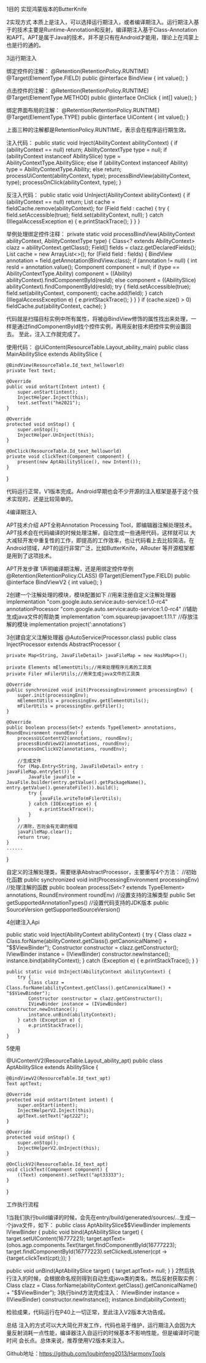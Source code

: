 1目的
实现鸿蒙版本的ButterKnife

2实现方式
本质上是注入，可以选择运行期注入，或者编译期注入。运行期注入基于的技术主要是Runtime-Annotation和反射，编译期注入基于Class-Annotation
和APT。APT是属于Java的技术，并不是只有在Android才能用，理论上在鸿蒙上也是行的通的。

3运行期注入

绑定控件的注解：
@Retention(RetentionPolicy.RUNTIME)
@Target(ElementType.FIELD)
public @interface BindView {
    int value();
}

点击控件的注解：
@Retention(RetentionPolicy.RUNTIME)
@Target(ElementType.METHOD)
public @interface OnClick {
    int[] value();
}

绑定界面布局的注解：
@Retention(RetentionPolicy.RUNTIME)
@Target(ElementType.TYPE)
public @interface UiContent {
    int value();
}

上面三种的注解都是RetentionPolicy.RUNTIME，表示会在程序运行期生效。

注入代码：
public static void Inject(AbilityContext abilityContext) {
        if (abilityContext == null)
            return;
        AbilityContextType type = null;
        if (abilityContext instanceof AbilitySlice)
            type = AbilityContextType.AbilitySlice;
        else if (abilityContext instanceof Ability)
            type = AbilityContextType.Ability;
        else
            return;
        processUiContent(abilityContext, type);
        processBindView(abilityContext, type);
        processOnClick(abilityContext, type);
}

反注入代码：
public static void UnInject(AbilityContext abilityContext) {
        if (abilityContext == null)
            return;
        List<Field> cache = fieldCache.remove(abilityContext);
        for (Field field : cache) {
            try {
                field.setAccessible(true);
                field.set(abilityContext, null);
            } catch (IllegalAccessException e) {
                e.printStackTrace();
            }
        }
}

举例处理绑定控件注释：
private static void processBindView(AbilityContext abilityContext, AbilityContextType type) {
        Class<? extends AbilityContext> clazz = abilityContext.getClass();
        Field[] fields = clazz.getDeclaredFields();
        List<Field> cache = new ArrayList<>();
        for (Field field : fields) {
            BindView annotation = field.getAnnotation(BindView.class);
            if (annotation != null) {
                int resId = annotation.value();
                Component component = null;
                if (type == AbilityContextType.Ability)
                    component = ((Ability) abilityContext).findComponentById(resId);
                else
                    component = ((AbilitySlice) abilityContext).findComponentById(resId);
                try {
                    field.setAccessible(true);
                    field.set(abilityContext, component);
                    cache.add(field);
                } catch (IllegalAccessException e) {
                    e.printStackTrace();
                }
            }
        }
        if (cache.size() > 0)
            fieldCache.put(abilityContext, cache);
}

代码就是扫描目标实例中所有属性，将被@BindView修饰的属性找出来处理，一样是通过findComponentById找个控件实例，再用反射技术把控件实例设置回去。
至此，注入工作就完成了。

使用代码：
@UiContent(ResourceTable.Layout_ability_main)
public class MainAbilitySlice extends AbilitySlice {

    @BindView(ResourceTable.Id_text_helloworld)
    private Text text;

    @Override
    public void onStart(Intent intent) {
        super.onStart(intent);
        InjectHelper.Inject(this);
        text.setText("hm2021");
    }

    @Override
    protected void onStop() {
        super.onStop();
        InjectHelper.UnInject(this);
    }

    @OnClick(ResourceTable.Id_text_helloworld)
    private void clickText(Component component) {
        present(new AptAbilitySlice(), new Intent());
    }
}

代码运行正常，V1版本完成。Android早期也会不少开源的注入框架是基于这个技术实现的，还是比较简单的。

4编译期注入

APT技术介绍
APT全称Annotation Processing Tool，即编辑器注解处理技术。APT技术会在代码编译的时候处理注解，自动生成一些通用代码，这样就可以
大大减轻开发中重复性的工作，即提高的工作效率，也让代码看上去比较简洁。在Android领域，APT的运行非常广泛，比如ButterKnife，ARouter
等开源框架都是用到了这项技术。

APT开发步骤
1声明编译期注解，还是用绑定控件举例
@Retention(RetentionPolicy.CLASS)
@Target(ElementType.FIELD)
public @interface BindViewV2 {
    int value();
}

2创建一个注解处理的模块，模块配置如下
//用来注册自定义注解处理器
implementation "com.google.auto.service:auto-service:1.0-rc4"
annotationProcessor "com.google.auto.service:auto-service:1.0-rc4"
//辅助生成java文件的帮助类
implementation 'com.squareup:javapoet:1.11.1'
//存放注解的模块
implementation project(':annotations')

3创建自定义注解处理器
@AutoService(Processor.class)
public class InjectProcessor extends AbstractProcessor {

    private Map<String, JavaFileDetail> javaFileMap = new HashMap<>();

    private Elements mElementUtils;//用来处理程序元素的工具类
    private Filer mFilerUtils;//用来生成java文件的工具类

    @Override
    public synchronized void init(ProcessingEnvironment processingEnv) {
        super.init(processingEnv);
        mElementUtils = processingEnv.getElementUtils();
        mFilerUtils = processingEnv.getFiler();
    }

    @Override
    public boolean process(Set<? extends TypeElement> annotations, RoundEnvironment roundEnv) {
        processUiContentV2(annotations, roundEnv);
        processBindViewV2(annotations, roundEnv);
        processOnClickV2(annotations, roundEnv);

        //生成文件
        for (Map.Entry<String, JavaFileDetail> entry : javaFileMap.entrySet()) {
            JavaFile javaFile = JavaFile.builder(entry.getValue().getPackageName(), entry.getValue().generateFile()).build();
            try {
                javaFile.writeTo(mFilerUtils);
            } catch (IOException e) {
                e.printStackTrace();
            }
        }
        //清除，否则会有无谓的报错
        javaFileMap.clear();
        return true;
    }
    ......
}

自定义的注解处理类，需要继承AbstractProcessor，主要重写4个方法：
//初始化函数
public synchronized void init(ProcessingEnvironment processingEnv)
//处理注解的函数
public boolean process(Set<? extends TypeElement> annotations, RoundEnvironment roundEnv)
//设置支持的注解类型
public Set<String> getSupportedAnnotationTypes()
//设置代码支持的JDK版本
public SourceVersion getSupportedSourceVersion()

4创建注入Api

public static void Inject(AbilityContext abilityContext) {
        try {
            Class clazz = Class.forName(abilityContext.getClass().getCanonicalName() + "$$ViewBinder");
            Constructor constructor = clazz.getConstructor();
            IViewBinder instance = (IViewBinder) constructor.newInstance();
            instance.bind(abilityContext);
        } catch (Exception e) {
            e.printStackTrace();
        }
    }

    public static void UnInject(AbilityContext abilityContext) {
        try {
            Class clazz = Class.forName(abilityContext.getClass().getCanonicalName() + "$$ViewBinder");
            Constructor constructor = clazz.getConstructor();
            IViewBinder instance = (IViewBinder) constructor.newInstance();
            instance.unBind(abilityContext);
        } catch (Exception e) {
            e.printStackTrace();
        }
    }

5使用

@UiContentV2(ResourceTable.Layout_ability_apt)
public class AptAbilitySlice extends AbilitySlice {

    @BindViewV2(ResourceTable.Id_text_apt)
    Text aptText;

    @Override
    protected void onStart(Intent intent) {
        super.onStart(intent);
        InjectHelperV2.Inject(this);
        aptText.setText("apt222");
    }

    @Override
    protected void onStop() {
        super.onStop();
        InjectHelperV2.UnInject(this);
    }

    @OnClickV2(ResourceTable.Id_text_apt)
    void clickText(Component component) {
        ((Text) component).setText("apt33333");
    }
}

工作执行流程

1当我们执行build编译的时候，会先在entry/build/generated/sources/...生成一个java文件，如下：
public class AptAbilitySlice$$ViewBinder implements IViewBinder<AptAbilitySlice> {
  public void bind(AptAbilitySlice target) {
    target.setUIContent(16777221);
    target.aptText= (ohos.agp.components.Text)target.findComponentById(16777223);
    target.findComponentById(16777223).setClickedListener(cpt -> {target.clickText(cpt);});
  }

  public void unBind(AptAbilitySlice target) {
    target.aptText= null;
  }
}
2然后执行注入的时候，会根据命名规则得到自动生成java类的类名，然后反射获取实例：
Class clazz = Class.forName(abilityContext.getClass().getCanonicalName() + "$$ViewBinder");
3执行bind方法完成注入：
IViewBinder instance = (IViewBinder) constructor.newInstance();
instance.bind(abilityContext);

检验成果，代码运行在P40上一切正常，至此注入V2版本大功告成。

总结
注入的方式可以大大简化开发工作，代码也易于维护，运行期注入会因为大量反射消耗一点性能，编译器注入自运行的时候基本不影响性能，但是编译时可能时间
会长点。总体来说，推荐使用V2版本来注入。

Github地址：https://github.com/loubinfeng2013/HarmonyTools


